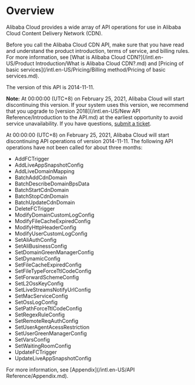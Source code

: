 # Overview

Alibaba Cloud provides a wide array of API operations for use in Alibaba Cloud Content Delivery Network \(CDN\).

Before you call the Alibaba Cloud CDN API, make sure that you have read and understand the product introduction, terms of service, and billing rules. For more information, see [What is Alibaba Cloud CDN?](/intl.en-US/Product Introduction/What is Alibaba Cloud CDN?.md) and [Pricing of basic services](/intl.en-US/Pricing/Billing method/Pricing of basic services.md).

The version of this API is 2014-11-11.

**Note:** At 00:00:00 \(UTC+8\) on February 25, 2021, Alibaba Cloud will start discontinuing this version. If your system uses this version, we recommend that you upgrade to [version 2018](/intl.en-US/New API Reference/Introduction to the API.md) at the earliest opportunity to avoid service unavailability. If you have questions, [submit a ticket](https://workorder-intl.console.aliyun.com/?spm=5176.2020520001.aliyun_topbar.18.dbd44bd3e4f845#/ticket/createIndex).

At 00:00:00 \(UTC+8\) on February 25, 2021, Alibaba Cloud will start discontinuing API operations of version 2014-11-11. The following API operations have not been called for about three months:

-   AddFCTrigger
-   AddLiveAppSnapshotConfig
-   AddLiveDomainMapping
-   BatchAddCdnDomain
-   BatchDescribeDomainBpsData
-   BatchStartCdnDomain
-   BatchStopCdnDomain
-   BatchUpdateCdnDomain
-   DeleteFCTrigger
-   ModifyDomainCustomLogConfig
-   ModifyFileCacheExpiredConfig
-   ModifyHttpHeaderConfig
-   ModifyUserCustomLogConfig
-   SetAliAuthConfig
-   SetAliBusinessConfig
-   SetDomainGreenManagerConfig
-   SetDynamicConfig
-   SetFileCacheExpiredConfig
-   SetFileTypeForceTtlCodeConfig
-   SetForwardSchemeConfig
-   SetL2OssKeyConfig
-   SetLiveStreamsNotifyUrlConfig
-   SetMacServiceConfig
-   SetOssLogConfig
-   SetPathForceTtlCodeConfig
-   SetRegexRuleConfig
-   SetRemoteReqAuthConfig
-   SetUserAgentAcessRestriction
-   SetUserGreenManagerConfig
-   SetVarsConfig
-   SetWaitingRoomConfig
-   UpdateFCTrigger
-   UpdateLiveAppSnapshotConfig

For more information, see [Appendix](/intl.en-US/API Reference/Appendix.md).

